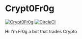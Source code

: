 # Crypt0Fr0g
[![Crypt0Fr0g](https://circleci.com/gh/lona9a/Crypt0Fr0g.svg?style=svg)](https://github.com/lona9a/Crypt0Fr0g)
[![CircleCI](https://circleci.com/gh/lona9a/Crypt0Fr0g.svg?style=shield)](https://circleci.com/gh/lona9a/Crypt0Fr0g)


Hi I'm Fr0g a bot that trades Crypto 
